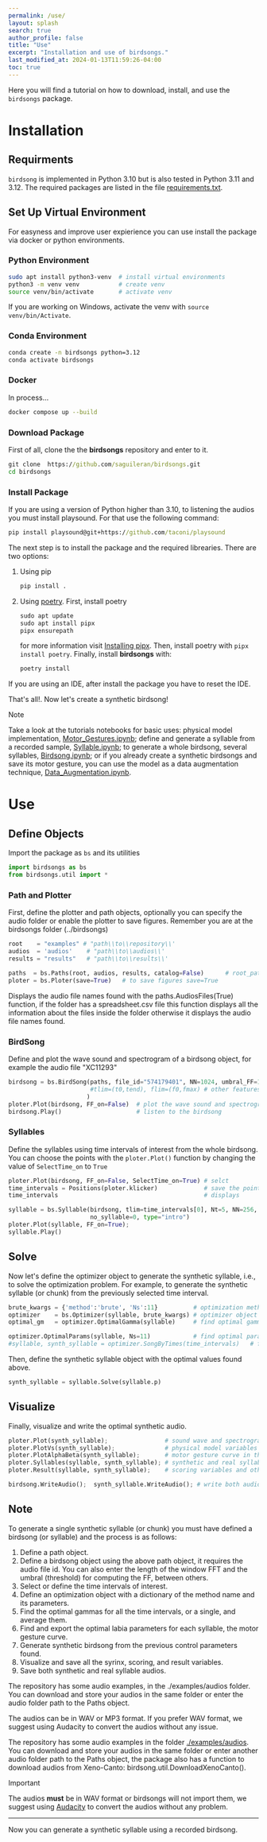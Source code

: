 ```yaml
---
permalink: /use/
layout: splash
search: true
author_profile: false
title: "Use"
excerpt: "Installation and use of birdsongs."
last_modified_at: 2024-01-13T11:59:26-04:00
toc: true
---
```


Here you will find a tutorial on how to download, install, and use the `birdsongs` package.

# Installation


## Requirments

`birdsong` is implemented in Python 3.10 but is also tested in Python 3.11 and 3.12. The required packages are listed in the file [requirements.txt](./requirements.txt).
    
## Set Up Virtual Environment 

For easyness and improve user expierience you can use install the package via docker or python environments.

### Python Environment

```bash
sudo apt install python3-venv  # install virtual environments
python3 -m venv venv           # create venv
source venv/bin/activate       # activate venv
```

If you are working on Windows, activate the venv with ```source venv/bin/Activate```.


### Conda Environment

```bash
conda create -n birdsongs python=3.12
conda activate birdsongs
```

### Docker

In process...

```bash
docker compose up --build
```

### Download Package

First of all, clone the the **birdsongs** repository and enter to it.

```bat
git clone  https://github.com/saguileran/birdsongs.git
cd birdsongs
```

### Install Package

If you are using a version of Python higher than 3.10, to listening the audios you must install playsound. For that use the following command:

```bat
pip install playsound@git+https://github.com/taconi/playsound
```

The next step is to install the package and the required librearies. There are two options:

1. Using pip

    ```bash
    pip install .
    ``` 

2. Using [poetry](https://python-poetry.org/). First, install poetry

    ```bat
    sudo apt update
    sudo apt install pipx
    pipx ensurepath
    ```

    for more information visit [Installing pipx](https://pipx.pypa.io/stable/installation/#installing-pipx). Then, install poetry with `pipx install poetry`. Finally, install **birdsongs** with: 

    ```bat
    poetry install
    ```

If you are using an IDE, after install the package you have to reset the IDE. 

That's all!. Now let's create a synthetic birdsong!

>[!NOTE]
>Take a look at the tutorials notebooks for basic uses: physical model implementation, [Motor_Gestures.ipynb](./tutorials/Motor_Gestures.ipynb); define and generate a syllable from a recorded sample, [Syllable.ipynb](./tutorials/Syllable.ipynb); to generate a whole birdsong, several syllables, [Birdsong.ipynb](./tutorials/Birdsong.ipynb); or if you already create a synthetic birdsongs and save its motor gesture, you can use the model as a data augmentation technique, [Data_Augmentation.ipynb](./tutorials/Data_Augmentation.ipynb).

# Use

## Define Objects

Import the package as `bs` and its utilities

```python
import birdsongs as bs
from birdsongs.util import *
```

### Path and Plotter
  
First, define the plotter and path objects, optionally you can specify the audio folder or enable the plotter to save figures. Remember you are at the birdsongs folder (../birdsongs)

```python
root    = "examples" # "path\\to\\repository\\' 
audios  = 'audios'    # "path\\to\\audios\\'
results = "results"   # "path\\to\\results\\'

paths  = bs.Paths(root, audios, results, catalog=False)      # root_path, audios_path, catalog
ploter = bs.Ploter(save=True)   # to save figures save=True 
```

Displays the audio file names found with the paths.AudiosFiles(True) function, if the folder has a spreadsheet.csv file this function displays all the information about the files inside the folder otherwise it displays the audio file names found.

### BirdSong
  
Define and plot the wave sound and spectrogram of a birdsong object, for example the audio file "XC11293"

```python
birdsong = bs.BirdSong(paths, file_id="574179401", NN=1024, umbral_FF=1., Nt=500,
                       #tlim=(t0,tend), flim=(f0,fmax) # other features
                      )
ploter.Plot(birdsong, FF_on=False)  # plot the wave sound and spectrogram without FF
birdsong.Play()                     # listen to the birdsong
```

### Syllables
  
Define the syllables using time intervals of interest from the whole birdsong. You can choose the points with the `ploter.Plot()` function by changing the value of `SelectTime_on` to `True`
    
```python
ploter.Plot(birdsong, FF_on=False, SelectTime_on=True) # selct 
time_intervals = Positions(ploter.klicker)             # save the points selected in an array
time_intervals                                         # displays

syllable = bs.Syllable(birdsong, tlim=time_intervals[0], Nt=5, NN=256, umbral_FF=1.05,
                       no_syllable=0, type="intro")
ploter.Plot(syllable, FF_on=True);
syllable.Play()
``` 
  
## Solve
  
Now let's define the optimizer object to generate the synthetic syllable, i.e., to solve the optimization problem. For example, to generate the synthetic syllable (or chunk) from the previously selected time interval.

```python
brute_kwargs = {'method':'brute', 'Ns':11}          # optimization method,  Ns is the number of grid points
optimizer    = bs.Optimizer(syllable, brute_kwargs) # optimizer object
optimal_gm   = optimizer.OptimalGamma(syllable)     # find optimal gamma (time scale constant) 

optimizer.OptimalParams(syllable, Ns=11)            # find optimal parameters coefficients
#syllable, synth_syllable = optimizer.SongByTimes(time_intervals)   # find optimal parameters over several time intervals
```
    
Then, define the synthetic syllable object with the optimal values found above.


```python
synth_syllable = syllable.Solve(syllable.p)
```

## Visualize
  
Finally, visualize and write the optimal synthetic audio.
    
```python
ploter.Plot(synth_syllable);                # sound wave and spectrogram of the synthetic syllable
ploter.PlotVs(synth_syllable);              # physical model variables over the time
ploter.PlotAlphaBeta(synth_syllable);       # motor gesture curve in the parametric space
ploter.Syllables(syllable, synth_syllable); # synthetic and real syllables
ploter.Result(syllable, synth_syllable);    # scoring variables and other spectral features

birdsong.WriteAudio();  synth_syllable.WriteAudio(); # write both audios at ./examples/results/Audios
```
  
## Note  
  
To generate a single synthetic syllable (or chunk) you must have defined a birdsong (or syllable) and the process is as follows:

1. Define a path object.
2. Define a birdsong object using the above path object, it requires the audio file id. You can also enter the length of the window FFT and the umbral (threshold) for computing the FF, between others.
3. Select or define the time intervals of interest.
4. Define an optimization object with a dictionary of the method name and its parameters.
5. Find the optimal gammas for all the time intervals, or a single, and average them.
6. Find and export the optimal labia parameters for each syllable, the motor gesture curve.
7. Generate synthetic birdsong from the previous control parameters found.
8. Visualize and save all the syrinx, scoring, and result variables.
9. Save both synthetic and real syllable audios.

The repository has some audio examples, in the ./examples/audios folder. You can download and store your audios in the same folder or enter the audio folder path to the Paths object.

The audios can be in WAV or MP3 format. If you prefer WAV format, we suggest using Audacity to convert the audios without any issue.
<!--

```python
syllable  = bs.Syllable(birdsong)           # additional options: flim=(fmin,fmax), tlim=(t0,tend) 

brute     = {'method':'brute', 'Ns':11}     # define optimization method and its parameters
optimizer = bs.Optimizer(syllable, brute)   # define optimizer to the syllable object

optimizer.optimal_gamma                     # find the optimal gamma over the whole bird syllables
obj = syllable                              # birdsong or chunk
optimizer.OptimalParams(obj, Ns=11)         # find optimal alpha and beta parameters
    
Display(obj.p)                              # display optimal problem parameters
obj_synth_optimal = obj.Solve(obj.p)        # generate the synthetic syllable with the optimal parameters set
    
ploter.Syllables(obj, obj_synth_optimal)    # plot real and synthetic songs, sound waves, and spectrograms
ploter.PlotAlphaBeta(obj_synth_optimal)     # plot alpha and beta parameters in function of time (just syllable has these attributes)
ploter.Result(obj, obj_synth_optimal)       # plot the spectrograms, scores, and features of both objects, the real and synthetic
    
bird.WriteAudio();  synth_bird.WriteAudio() # write both objects, real and synthetic
```
-->
    
The repository has some audio examples in the folder [./examples/audios](https://github.com/saguileran/birdsongs/tree/main/examples/audios). You can download and store your audios in the same folder or enter another audio folder path to the Paths object, the package also has a function to download audios from Xeno-Canto: birdsong.util.DownloadXenoCanto().

>[!IMPORTANT]
>The audios **must** be in WAV format or birdsongs will not import them, we suggest using [Audacity](https://www.audacityteam.org/) to convert the audios without any problem.

---

Now you can generate a synthetic syllable using a recorded birdsong.
